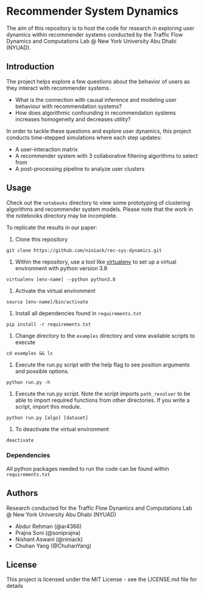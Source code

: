 # Recommender System Dynamics

The aim of this repository is to host the code for research in exploring user dynamics within recommender systems conducted by the Traffic Flow Dynamics and Computations Lab @ New York University Abu Dhabi (NYUAD).

## Introduction

The project helps explore a few questions about the behavior of users as they interact with recommender systems.

* What is the connection with causal inference and modeling user behaviour with recommendation systems?
* How does algorithmic confounding in recommendation systems increases homogeneity and decreases utility?

In order to tackle these questions and explore user dynamics, this project conducts time-stepped simulations where each step updates: 
* A user-interaction matrix 
* A recommender system with 3 collaborative filtering algorithms to select from
* A post-processing pipeline to analyze user clusters

## Usage

Check out the `notebooks` directory to view some prototyping of clustering algorithms and recommender system models. Please note that the work in the notebooks directory may be incomplete.

To replicate the results in our paper:

1. Clone this repository
```
git clone https://github.com/niniack/rec-sys-dynamics.git
```

1. Within the repository, use a tool like [virtualenv](https://virtualenv.pypa.io/en/latest/) to set up a virtual environment with python version 3.8
```
virtualenv [env-name] --python python3.8
```

1. Activate the virtual environment
```
source [env-name]/bin/activate
```

1. Install all dependencies found in `requirements.txt`
```
pip install -r requirements.txt
```

1. Change directory to the `examples` directory and view available scripts to execute

```
cd examples && ls
```

1. Execute the run.py script with the help flag to see position arguments and possible options.

```
python run.py -h
```

1. Execute the run.py script. Note the script imports `path_resolver` to be able to import required functions from other directories. If you write a script, import this module.

```
python run.py [algo] [dataset]
```

1. To deactivate the virtual environment
```
deactivate
```

### Dependencies

All python packages needed to run the code can be found within `requirements.txt`

## Authors
Research conducted for the Traffic Flow Dynamics and Computations Lab @ New York University Abu Dhabi (NYUAD)
* Abdur Rehman (@ar4366)
* Prajna Soni (@soniprajna)
* Nishant Aswani (@niniack)
* Chuhan Yang (@ChuhanYang)

## License

This project is licensed under the MIT License - see the LICENSE.md file for details
